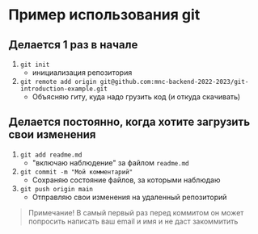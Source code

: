 # Пример использования git

## Делается 1 раз в начале
1. `git init`
   - инициализация репозитория
1. `git remote add origin git@github.com:mnc-backend-2022-2023/git-introduction-example.git`
   - Объясняю гиту, куда надо грузить код (и откуда скачивать)

## Делается постоянно, когда хотите загрузить свои изменения

1. `git add readme.md` 
   - "включаю наблюдение" за файлом `readme.md`
1. `git commit -m "Мой комментарий"`
   - Сохраняю состояние файлов, за которыми наблюдаю
1. `git push origin main`
   - Отправляю свои изменения на удаленный репозиторий

> Примечание!
> В самый первый раз перед коммитом он может попросить написать
> ваш email и имя и не даст закоммитить